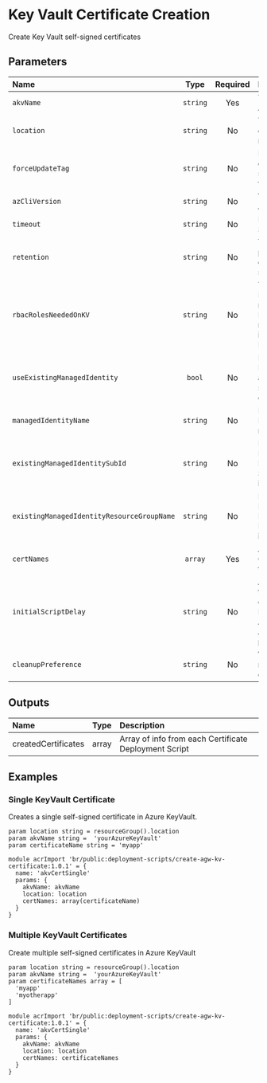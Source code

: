 # Key Vault Certificate Creation

Create Key Vault self-signed certificates

## Parameters

| Name                                       | Type     | Required | Description                                                                                                   |
| :----------------------------------------- | :------: | :------: | :------------------------------------------------------------------------------------------------------------ |
| `akvName`                                  | `string` | Yes      | The name of the Azure Key Vault                                                                               |
| `location`                                 | `string` | No       | The location to deploy the resources to                                                                       |
| `forceUpdateTag`                           | `string` | No       | How the deployment script should be forced to execute                                                         |
| `azCliVersion`                             | `string` | No       | Version of the Azure CLI to use                                                                               |
| `timeout`                                  | `string` | No       | Deployment Script timeout                                                                                     |
| `retention`                                | `string` | No       | The retention period for the deployment script                                                                |
| `rbacRolesNeededOnKV`                      | `string` | No       | The RoleDefinitionId required for the DeploymentScript resource to interact with KeyVault                     |
| `useExistingManagedIdentity`               | `bool`   | No       | Does the Managed Identity already exists, or should be created                                                |
| `managedIdentityName`                      | `string` | No       | Name of the Managed Identity resource                                                                         |
| `existingManagedIdentitySubId`             | `string` | No       | For an existing Managed Identity, the Subscription Id it is located in                                        |
| `existingManagedIdentityResourceGroupName` | `string` | No       | For an existing Managed Identity, the Resource Group it is located in                                         |
| `certNames`                                | `array`  | Yes      | An array of Certificate names to create                                                                       |
| `initialScriptDelay`                       | `string` | No       | A delay before the script import operation starts. Primarily to allow Azure AAD Role Assignments to propagate |
| `cleanupPreference`                        | `string` | No       | When the script resource is cleaned up                                                                        |

## Outputs

| Name                | Type  | Description                                           |
| :------------------ | :---: | :---------------------------------------------------- |
| createdCertificates | array | Array of info from each Certificate Deployment Script |

## Examples

### Single KeyVault Certificate

Creates a single self-signed certificate in Azure KeyVault.

```bicep
param location string = resourceGroup().location
param akvName string =  'yourAzureKeyVault'
param certificateName string = 'myapp'

module acrImport 'br/public:deployment-scripts/create-agw-kv-certificate:1.0.1' = {
  name: 'akvCertSingle'
  params: {
    akvName: akvName
    location: location
    certNames: array(certificateName)
  }
}
```

### Multiple KeyVault Certificates

Create multiple self-signed certificates in Azure KeyVault

```bicep
param location string = resourceGroup().location
param akvName string =  'yourAzureKeyVault'
param certificateNames array = [
  'myapp'
  'myotherapp'
]

module acrImport 'br/public:deployment-scripts/create-agw-kv-certificate:1.0.1' = {
  name: 'akvCertSingle'
  params: {
    akvName: akvName
    location: location
    certNames: certificateNames
  }
}
```